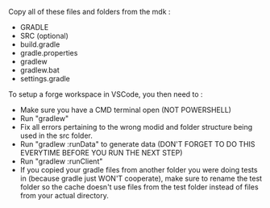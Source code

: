 Copy all of these files and folders from the mdk :
* GRADLE
* SRC (optional)
* build.gradle
* gradle.properties
* gradlew
* gradlew.bat
* settings.gradle

To setup a forge workspace in VSCode, you then need to :
* Make sure you have a CMD terminal open (NOT POWERSHELL)
* Run "gradlew"
* Fix all errors pertaining to the wrong modid and folder structure being used in the src folder.
* Run "gradlew :runData" to generate data (DON'T FORGET TO DO THIS EVERYTIME BEFORE YOU RUN THE NEXT STEP)
* Run "gradlew :runClient"
* If you copied your gradle files from another folder you were doing tests in (because gradle just WON'T cooperate), make sure to rename the test folder so the cache doesn't use files from the test folder instead of files from your actual directory.